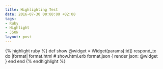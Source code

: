 ```yaml
---
title: Highlighting Test
date: 2016-07-30 00:00:00 +02:00
tags:
- Ruby
- Highlight
- JSON
layout: post
---
```


{% highlight ruby %}
def show
    @widget = Widget(params[:id])
    respond_to do |format|
        format.html # show.html.erb
        format.json { render json: @widget }
    end
end
{% endhighlight %}

